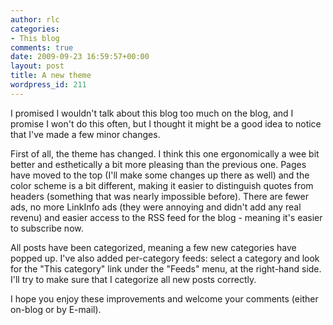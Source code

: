 ```yaml
---
author: rlc
categories:
- This blog
comments: true
date: 2009-09-23 16:59:57+00:00
layout: post
title: A new theme
wordpress_id: 211
---
```


I promised I wouldn't talk about this blog too much on the blog, and I promise I won't do this often, but I thought it might be a good idea to notice that I've made a few minor changes.

<!--more-->

First of all, the theme has changed. I think this one ergonomically a wee bit better and esthetically a bit more pleasing than the previous one. Pages have moved to the top (I'll make some changes up there as well) and the color scheme is a bit different, making it easier to distinguish quotes from headers (something that was nearly impossible before). There are fewer ads, no more LinkInfo ads (they were annoying and didn't add any real revenu) and easier access to the RSS feed for the blog - meaning it's easier to subscribe now.

All posts have been categorized, meaning a few new categories have popped up. I've also added per-category feeds: select a category and look for the "This category" link under the "Feeds" menu, at the right-hand side. I'll try to make sure that I categorize all new posts correctly.

I hope you enjoy these improvements and welcome your comments (either on-blog or by E-mail).